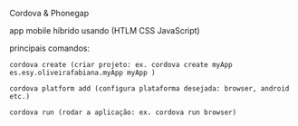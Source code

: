 Cordova & Phonegap

app mobile híbrido usando (HTLM CSS JavaScript)

principais comandos:
    
    cordova create (criar projeto: ex. cordova create myApp es.esy.oliveirafabiana.myApp myApp )
    
    cordova platform add (configura plataforma desejada: browser, android etc.)
    
    cordova run (rodar a aplicação: ex. cordova run browser)
